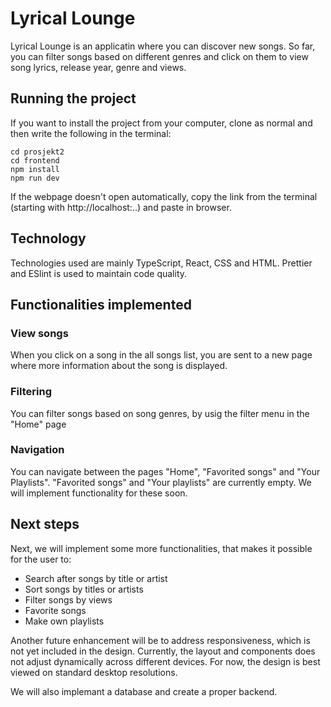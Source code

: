 # Lyrical Lounge
Lyrical Lounge is an applicatin where you can discover new songs. So far, you can filter songs based on different genres and click on them to view song lyrics, release year, genre and views. 

## Running the project
If you want to install the project from your computer, clone as normal and then write the following in the terminal:
 
`cd prosjekt2`   
`cd frontend`   
`npm install`  
`npm run dev`

If the webpage doesn't open automatically, copy the link from the terminal (starting with http://localhost:..) and paste in browser. 

## Technology  
Technologies used are mainly TypeScript, React, CSS and HTML. 
Prettier and ESlint is used to maintain code quality. 

## Functionalities implemented

### View songs
When you click on a song in the all songs list, you are sent to a new page where more information about the song is displayed.

### Filtering
You can filter songs based on song genres, by usig the filter menu in the "Home" page

### Navigation
You can navigate between the pages "Home", "Favorited songs" and "Your Playlists". "Favorited songs" and "Your playlists" are currently empty. We will implement functionality for these soon.

## Next steps ##
Next, we will implement some more functionalities, that makes it possible for the user to:
- Search after songs by title or artist
- Sort songs by titles or artists
- Filter songs by views
- Favorite songs
- Make own playlists

Another future enhancement will be to address responsiveness, which is not yet included in the design. Currently, the layout and components does not adjust dynamically across different devices. For now, the design is best viewed on standard desktop resolutions.

We will also implemant a database and create a proper backend.